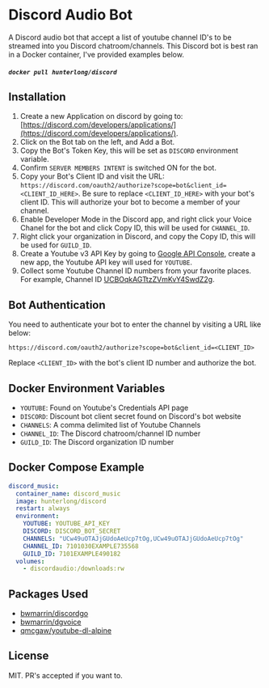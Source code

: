 # Discord Audio Bot
A Discord audio bot that accept a list of youtube channel ID's to be streamed into you Discord chatroom/channels.
This Discord bot is best ran in a Docker container, I've provided examples below.

##### `docker pull hunterlong/discord`

## Installation
1. Create a new Application on discord by going to: [https://discord.com/developers/applications/](https://discord.com/developers/applications/).
2. Click on the Bot tab on the left, and Add a Bot.
3. Copy the Bot's Token Key, this will be set as `DISCORD` environment variable.
4. Confirm `SERVER MEMBERS INTENT` is switched ON for the bot.
5. Copy your Bot's Client ID and visit the URL: `https://discord.com/oauth2/authorize?scope=bot&client_id=<CLIENT_ID_HERE>`. Be sure to replace `<CLIENT_ID_HERE>` with your bot's client ID. This will authorize your bot to become a member of your channel.
6. Enable Developer Mode in the Discord app, and right click your Voice Chanel for the bot and click Copy ID, this will be used for `CHANNEL_ID`.
7. Right click your organization in Discord, and copy the Copy ID, this will be used for `GUILD_ID`.
8. Create a Youtube v3 API Key by going to [Google API Console](https://developers.google.com/youtube/registering_an_application), create a new app, the Youtube API key will used for `YOUTUBE`.
9. Collect some Youtube Channel ID numbers from your favorite places. For example, Channel ID [UCBOqkAGTtzZVmKvY4SwdZ2g](https://www.youtube.com/channel/UCBOqkAGTtzZVmKvY4SwdZ2g).

## Bot Authentication
You need to authenticate your bot to enter the channel by visiting a URL like below:
```
https://discord.com/oauth2/authorize?scope=bot&client_id=<CLIENT_ID>
```
Replace `<CLIENT_ID>` with the bot's client ID number and authorize the bot.

## Docker Environment Variables
- `YOUTUBE`: Found on Youtube's Credentials API page
- `DISCORD`: Discount bot client secret found on Discord's bot website
- `CHANNELS`: A comma delimited list of Youtube Channels
- `CHANNEL_ID`: The Discord chatroom/channel ID number
- `GUILD_ID`: The Discord organization ID number

## Docker Compose Example
```yaml
discord_music:
  container_name: discord_music
  image: hunterlong/discord
  restart: always
  environment:
    YOUTUBE: YOUTUBE_API_KEY
    DISCORD: DISCORD_BOT_SECRET
    CHANNELS: "UCw49uOTAJjGUdoAeUcp7tOg,UCw49uOTAJjGUdoAeUcp7tOg"
    CHANNEL_ID: 7101030EXAMPLE735568
    GUILD_ID: 7101EXAMPLE490182
  volumes:
    - discordaudio:/downloads:rw
```

## Packages Used
- [bwmarrin/discordgo](https://github.com/bwmarrin/discordgo)
- [bwmarrin/dgvoice](https://github.com/bwmarrin/dgvoice)
- [qmcgaw/youtube-dl-alpine](https://hub.docker.com/r/qmcgaw/youtube-dl-alpine)

## License
MIT. PR's accepted if you want to.
